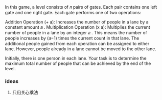 In this game, a level consists of 𝑛
 pairs of gates. Each pair contains one left gate and one right gate. Each gate performs one of two operations:

Addition Operation (+ a): Increases the number of people in a lane by a constant amount 𝑎
.
Multiplication Operation (x a): Multiplies the current number of people in a lane by an integer 𝑎
. This means the number of people increases by (𝑎−1)
 times the current count in that lane.
The additional people gained from each operation can be assigned to either lane. However, people already in a lane cannot be moved to the other lane.

Initially, there is one person in each lane. Your task is to determine the maximum total number of people that can be achieved by the end of the level.


### ideas
1. 只用关心乘法